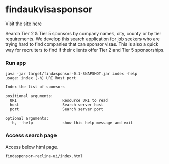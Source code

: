 findaukvisasponsor
==================

Visit the site [here](http://findaukvisasponsor.info "Search Tier 2 and Tier 5 register of sponsors")

Search Tier 2 & Tier 5 sponsors by company names, city, county or by tier requirements. We develop this search application for job seekers who are trying hard to find companies that can sponsor visas. This is also a quick way for recruiters to find if their clients offer Tier 2 and Tier 5 sponsorships.

### Run app

```
java -jar target/findasponsor-0.1-SNAPSHOT.jar index -help
usage: index [-h] URI host port

Index the list of sponsors

positional arguments:
  URI                    Resource URI to read
  host                   Search server host
  port                   Search server port

optional arguments:
  -h, --help             show this help message and exit
````

### Access search page

Access below html page.
```
findasponsor-recline-ui/index.html
```
